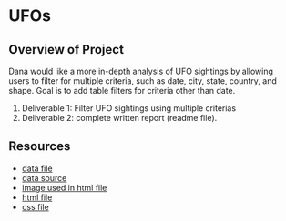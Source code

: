 # UFOs

## Overview of Project
Dana would like a more in-depth analysis of UFO sightings by allowing users to filter for multiple criteria, such as date, city, state, country, and shape. Goal is to add table filters for criteria other than date.
</br>
1. Deliverable 1: Filter UFO sightings using multiple criterias
2. Deliverable 2: complete written report (readme file).

## Resources
- [data file](https://github.com/MuddassirR/UFOs/blob/main/static/js/data.js)
- [data source](https://github.com/MuddassirR/UFOs/blob/main/static/js/app.js)
- [image used in html file](https://github.com/MuddassirR/UFOs/blob/main/static/images/nasa.jpg)
- [html file](https://github.com/MuddassirR/UFOs/blob/main/index.html)
- [css file](https://github.com/MuddassirR/UFOs/blob/main/static/css/style.css)


